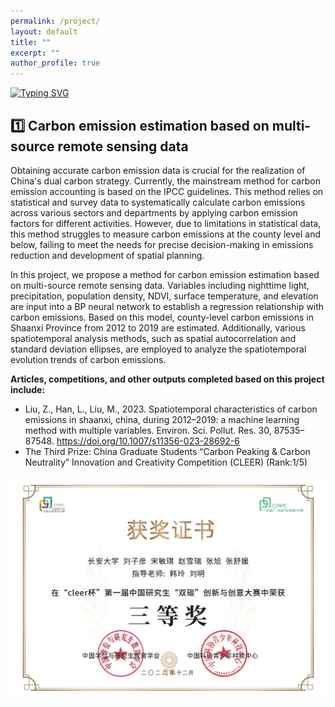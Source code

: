 ```yaml
---
permalink: /project/
layout: default
title: ""
excerpt: ""
author_profile: true
---
```

<span class='anchor' id='project'></span>

[![Typing SVG](https://readme-typing-svg.demolab.com?font=Arial&weight=900&size=34&pause=1000&color=B83945&width=435&lines=Welcome+to+Ziyan+Liu's+Homeapage)](https://git.io/typing-svg)

## 1️⃣ Carbon emission estimation based on multi-source remote sensing data
Obtaining accurate carbon emission data is crucial for the realization of China's dual carbon strategy. Currently, the mainstream method for carbon emission accounting is based on the IPCC guidelines. This method relies on statistical and survey data to systematically calculate carbon emissions across various sectors and departments by applying carbon emission factors for different activities. However, due to limitations in statistical data, this method struggles to measure carbon emissions at the county level and below, failing to meet the needs for precise decision-making in emissions reduction and development of spatial planning.

In this project, we propose a method for carbon emission estimation based on multi-source remote sensing data. Variables including nighttime light, precipitation, population density, NDVI, surface temperature, and elevation are input into a BP neural network to establish a regression relationship with carbon emissions. Based on this model, county-level carbon emissions in Shaanxi Province from 2012 to 2019 are estimated. Additionally, various spatiotemporal analysis methods, such as spatial autocorrelation and standard deviation ellipses, are employed to analyze the spatiotemporal evolution trends of carbon emissions.

**Articles, competitions, and other outputs completed based on this project include:**
- Liu, Z., Han, L., Liu, M., 2023. Spatiotemporal characteristics of carbon emissions in shaanxi, china, during 2012–2019: a machine learning method with multiple variables. Environ. Sci. Pollut. Res. 30, 87535–87548. https://doi.org/10.1007/s11356-023-28692-6
- The Third Prize: China Graduate Students “Carbon Peaking & Carbon Neutrality” Innovation and Creativity Competition (CLEER) (Rank:1/5)


<img src="/images/CLEER2022.png" alt="sym" title="CLEER2022">

